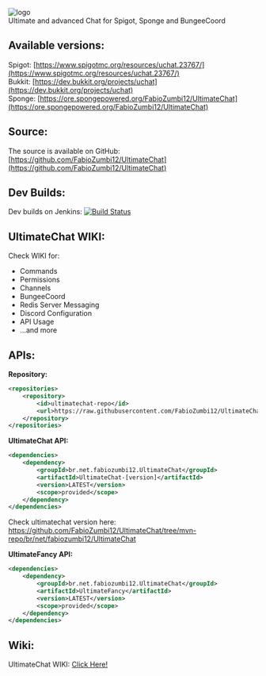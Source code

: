 ![logo](https://media-elerium.cursecdn.com/attachments/123/595/uchat.png)  
Ultimate and advanced Chat for Spigot, Sponge and BungeeCoord

## Available versions:
Spigot: [https://www.spigotmc.org/resources/uchat.23767/](https://www.spigotmc.org/resources/uchat.23767/)  
Bukkit: [https://dev.bukkit.org/projects/uchat](https://dev.bukkit.org/projects/uchat)  
Sponge: [https://ore.spongepowered.org/FabioZumbi12/UltimateChat](https://ore.spongepowered.org/FabioZumbi12/UltimateChat)  

## Source:
The source is available on GitHub: [https://github.com/FabioZumbi12/UltimateChat](https://github.com/FabioZumbi12/UltimateChat)  

## Dev Builds:
Dev builds on Jenkins: [![Build Status](http://host.areaz12server.net.br:8081/buildStatus/icon?job=UltimateChat)](http://host.areaz12server.net.br:8081/job/UltimateChat/)

## UltimateChat WIKI:
Check WIKI for:  
* Commands
* Permissions
* Channels
* BungeeCoord
* Redis Server Messaging
* Discord Configuration
* API Usage
* ...and more

## APIs:

**Repository:**  
```xml
<repositories> 
    <repository> 
        <id>ultimatechat-repo</id> 
        <url>https://raw.githubusercontent.com/FabioZumbi12/UltimateChat/mvn-repo/</url> 
    </repository> 
</repositories>
```


**UltimateChat API:**  
```xml
<dependencies>
    <dependency>
        <groupId>br.net.fabiozumbi12.UltimateChat</groupId>
        <artifactId>UltimateChat-[version]</artifactId>
        <version>LATEST</version>
        <scope>provided</scope>
    </dependency> 
</dependencies>
```
Check ultimatechat version here: https://github.com/FabioZumbi12/UltimateChat/tree/mvn-repo/br/net/fabiozumbi12/UltimateChat  


**UltimateFancy API:**
```xml
<dependencies>
    <dependency>
        <groupId>br.net.fabiozumbi12.UltimateChat</groupId>
        <artifactId>UltimateFancy</artifactId>
        <version>LATEST</version>
        <scope>provided</scope>
    </dependency> 
</dependencies>
```

## Wiki:
UltimateChat WIKI: [Click Here!](https://github.com/FabioZumbi12/UltimateChat/wiki)